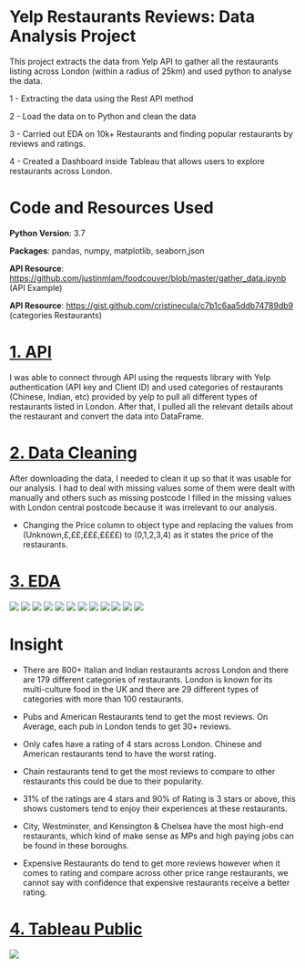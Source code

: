 # Yelp Restaurants Reviews: Data Analysis Project
This project extracts the data from Yelp API to gather all the restaurants listing across London (within a radius of 25km) and used python to analyse the data.

1 - Extracting the data using the Rest API method

2 - Load the data on to Python and clean the data

3 - Carried out EDA on 10k+ Restaurants and finding popular restaurants by reviews and ratings.

4 - Created a Dashboard inside Tableau that allows users to explore restaurants across London.

# Code and Resources Used

**Python Version**: 3.7

**Packages**: pandas, numpy, matplotlib, seaborn,json

**API Resource**: https://github.com/justinmlam/foodcouver/blob/master/gather_data.ipynb  (API Example)

**API Resource**: https://gist.github.com/cristinecula/c7b1c6aa5ddb74789db9  (categories Restaurants) 

# [1. API](https://github.com/Jaspreetsm21/Yelp_Restaurants_Reviews_Analysis/blob/master/API.ipynb)
I was able to connect through API using the requests library with Yelp authentication (API key and Client ID) and used categories of restaurants (Chinese, Indian, etc) provided by yelp to pull all different types of restaurants listed in London. After that, I pulled all the relevant details about the restaurant and convert the data into DataFrame. 

# [2. Data Cleaning](https://github.com/Jaspreetsm21/Yelp_Restaurants_Reviews_Analysis/blob/master/Data%20Cleaning.ipynb)

After downloading the data, I needed to clean it up so that it was usable for our analysis. I had to deal with missing values some of them were dealt with manually and others such as missing postcode I filled in the missing values with London central postcode because it was irrelevant to our analysis.

- Changing the Price column to object type and replacing the values from (Unknown,£,££,£££,££££) to (0,1,2,3,4) as it states the price of the restaurants. 


# [3. EDA](https://github.com/Jaspreetsm21/Yelp_Restaurants_Reviews_Analysis/blob/master/EDA.ipynb)

![](images/category.PNG)
![](images/avg_review.PNG)
![](images/rating.PNG)
![](images/rating_distribution2.PNG)
![](images/borough.PNG)
![](images/price%20unknown.PNG)
![](images/price%20£.PNG)
![](images/price%20££.PNG)
![](images/price%20£££.PNG)
![](images/price%20££££.PNG)
![](images/price%20area.PNG) ![](images/area%20rating.PNG)

# Insight
- There are 800+ Italian and Indian restaurants across London and there are 179 different categories of restaurants. London is known for its multi-culture food in the UK and there are 29 different types of categories with more than 100 restaurants.

- Pubs and American Restaurants tend to get the most reviews. On Average, each pub in London tends to get 30+ reviews.

- Only cafes have a rating of 4 stars across London. Chinese and American restaurants tend to have the worst rating.

- Chain restaurants tend to get the most reviews to compare to other restaurants this could be due to their popularity.

- 31% of the ratings are 4 stars and 90% of Rating is 3 stars or above, this shows customers tend to enjoy their experiences at these restaurants.

- City, Westminster, and Kensington & Chelsea have the most high-end restaurants, which kind of make sense as MPs and high paying jobs can be found in these boroughs.

- Expensive Restaurants do tend to get more reviews however when it comes to rating and compare across other price range restaurants, we cannot say with confidence that expensive restaurants receive a better rating.




# [ 4. Tableau Public](https://public.tableau.com/profile/jas2719#!/vizhome/restuarants_yelp/YELP)
![](tableau.png)
